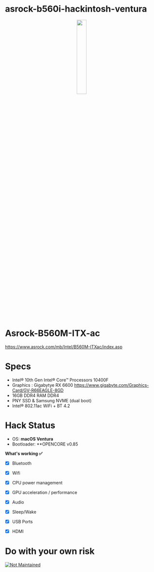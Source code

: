 # asrock-b560i-hackintosh-ventura

<center> <img src="https://user-images.githubusercontent.com/25664355/203054362-22d81801-603d-45a8-9d98-25d6fb251a4e.png" width="25%"></img>  </center>


# Asrock-B560M-ITX-ac
https://www.asrock.com/mb/Intel/B560M-ITXac/index.asp
# Specs
- Intel® 10th Gen Intel® Core™ Processors 10400F
- Graphics : Gigabytye RX 6600 https://www.gigabyte.com/Graphics-Card/GV-R66EAGLE-8GD
- 16GB DDR4 RAM DDR4
- PNY SSD & Samsung NVME (dual boot)
- Intel® 802.11ac WiFi + BT 4.2

# Hack Status

- OS: **macOS Ventura**
- Bootloader: **OPENCORE v0.85

<summary><strong>What's working ✅</strong></summary>

- [x] Bluetooth 
- [x] Wifi
- [x] CPU power management
- [x] GPU acceleration / performance 
- [x] Audio
- [x] Sleep/Wake 
- [x] USB Ports
- [x] HDMI


# Do with your own risk
[![Not Maintained](https://img.shields.io/badge/Maintenance%20Level-Not%20Maintained-yellow.svg)](https://gist.github.com/cheerfulstoic/d107229326a01ff0f333a1d3476e068d)
